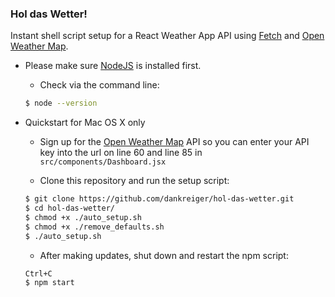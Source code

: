 ### Hol das Wetter!


Instant shell script setup for a React Weather App API using <a href="https://github.com/github/fetch">Fetch</a> and <a href="http://openweathermap.org/">Open Weather Map</a>.

- Please make sure <a href="https://nodejs.org/">NodeJS</a> is installed first.

  - Check via the command line:
  ```bash
  $ node --version
  ```

- Quickstart for Mac OS X only

  - Sign up for the <a href="http://openweathermap.org/">Open Weather Map</a> API so you can enter your API key into the url on line 60 and line 85 in <code>src/components/Dashboard.jsx</code>

  - Clone this repository and run the setup script:
  ```bash
  $ git clone https://github.com/dankreiger/hol-das-wetter.git
  $ cd hol-das-wetter/
  $ chmod +x ./auto_setup.sh
  $ chmod +x ./remove_defaults.sh
  $ ./auto_setup.sh
  ```

  - After making updates, shut down and restart the npm script:
  ```bash
  Ctrl+C
  $ npm start
  ```
  ```
